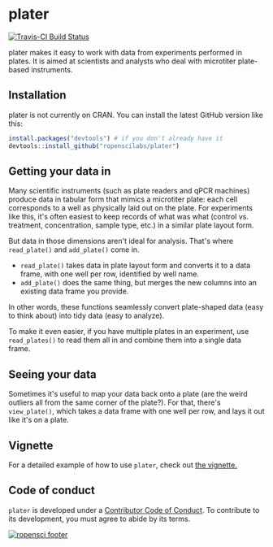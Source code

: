 <!-- README.md is generated from README.Rmd. Please edit that file -->
plater
======

[![Travis-CI Build Status](https://travis-ci.org/ropenscilabs/plater.svg?branch=master)](https://travis-ci.org/ropenscilabs/plater)

plater makes it easy to work with data from experiments performed in plates. It is aimed at scientists and analysts who deal with microtiter plate-based instruments.

Installation
------------

plater is not currently on CRAN. You can install the latest GitHub version like this:

``` r
install.packages("devtools") # if you don't already have it
devtools::install_github("ropenscilabs/plater")
```

Getting your data in
--------------------

Many scientific instruments (such as plate readers and qPCR machines) produce data in tabular form that mimics a microtiter plate: each cell corresponds to a well as physically laid out on the plate. For experiments like this, it's often easiest to keep records of what was what (control vs. treatment, concentration, sample type, etc.) in a similar plate layout form.

But data in those dimensions aren't ideal for analysis. That's where `read_plate()` and `add_plate()` come in.

-   `read_plate()` takes data in plate layout form and converts it to a data frame, with one well per row, identified by well name.
-   `add_plate()` does the same thing, but merges the new columns into an existing data frame you provide.

In other words, these functions seamlessly convert plate-shaped data (easy to think about) into tidy data (easy to analyze).

To make it even easier, if you have multiple plates in an experiment, use `read_plates()` to read them all in and combine them into a single data frame.

Seeing your data
----------------

Sometimes it's useful to map your data back onto a plate (are the weird outliers all from the same corner of the plate?). For that, there's `view_plate()`, which takes a data frame with one well per row, and lays it out like it's on a plate.

Vignette
--------

For a detailed example of how to use `plater`, check out [the vignette.](https://cran.r-project.org/web/packages/plater/vignettes/plater-basics.html)

Code of conduct
---------------

`plater` is developed under a [Contributor Code of Conduct](CONDUCT.md). To contribute to its development, you must agree to abide by its terms.

[![ropensci footer](http://ropensci.org/public_images/github_footer.png)](http://ropensci.org)
